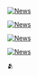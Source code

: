 
[![News](https://github-readme-stats.vercel.app/api/pin/?username=whiteshadowofficial&theme=highcontrast&repo=HISL-WHATSAPP-BOT-MD)](https://github.com/whiteshadowofficial/HISL-WHATSAPP-BOT-MD)


[![News](https://github-readme-stats.vercel.app/api/pin/?username=whiteshadowofficial&theme=highcontrast&repo=STEFANIE-BOT-MD)](https://github.com/whiteshadowofficial/STEFANIE-BOT-MD)

[![News](https://github-readme-stats.vercel.app/api/pin/?username=whiteshadowofficial&theme=highcontrast&repo=JESSI-WHATSAPP-BOT-MD)](https://github.com/whiteshadowofficial/Jessi-WhatsApp-Bot-MD)


[![News](https://github-readme-stats.vercel.app/api/pin/?username=whiteshadowofficial&theme=highcontrast&repo=Jessi-whatsapp-bot-md2)](https://github.com/whiteshadowofficial/Jessi-whatsapp-bot-md2)


🫂
